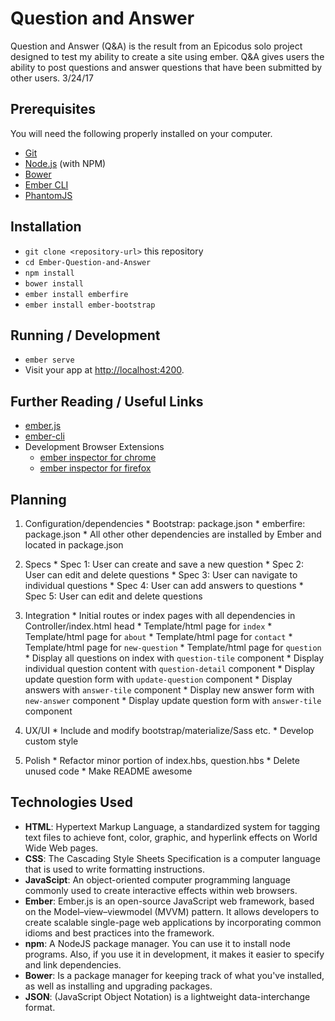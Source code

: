 # Question and Answer

Question and Answer (Q&A) is the result from an Epicodus solo project designed to test my ability to create a site using ember. Q&A gives users the ability to post questions and answer questions that have been submitted by other users. 3/24/17

## Prerequisites

You will need the following properly installed on your computer.

* [Git](https://git-scm.com/)
* [Node.js](https://nodejs.org/) (with NPM)
* [Bower](https://bower.io/)
* [Ember CLI](https://ember-cli.com/)
* [PhantomJS](http://phantomjs.org/)

## Installation

* `git clone <repository-url>` this repository
* `cd Ember-Question-and-Answer`
* `npm install`
* `bower install`
* `ember install emberfire`
* `ember install ember-bootstrap`

## Running / Development

* `ember serve`
* Visit your app at [http://localhost:4200](http://localhost:4200).

## Further Reading / Useful Links

* [ember.js](http://emberjs.com/)
* [ember-cli](https://ember-cli.com/)
* Development Browser Extensions
  * [ember inspector for chrome](https://chrome.google.com/webstore/detail/ember-inspector/bmdblncegkenkacieihfhpjfppoconhi)
  * [ember inspector for firefox](https://addons.mozilla.org/en-US/firefox/addon/ember-inspector/)

## Planning

  1. Configuration/dependencies
    * Bootstrap: package.json
    * emberfire: package.json
    * All other other dependencies are installed by Ember and located in package.json

  2. Specs
    * Spec 1: User can create and save a new question
    * Spec 2: User can edit and delete questions
    * Spec 3: User can navigate to individual questions
    * Spec 4: User can add answers to questions
    * Spec 5: User can edit and delete questions

  3. Integration
    * Initial routes or index pages with all dependencies in Controller/index.html head
    * Template/html page for `index`
    * Template/html page for `about`
    * Template/html page for `contact`
    * Template/html page for `new-question`
    * Template/html page for `question`
    * Display all questions on index with `question-tile` component
    * Display individual question content with `question-detail` component
    * Display update question form with `update-question` component
    * Display answers with `answer-tile` component
    * Display new answer form with `new-answer` component
    * Display update question form with `answer-tile` component

  4. UX/UI
    * Include and modify bootstrap/materialize/Sass etc.
    * Develop custom style

  5. Polish
    * Refactor minor portion of index.hbs, question.hbs
    * Delete unused code
    * Make README awesome

## Technologies Used
  * **HTML**: Hypertext Markup Language, a standardized system for tagging text files to achieve font, color, graphic, and hyperlink effects on World Wide Web pages.
  * **CSS**: The Cascading Style Sheets Specification is a computer language that is used to write formatting instructions.
  * **JavaScipt**: An object-oriented computer programming language commonly used to create interactive effects within web browsers.
  * **Ember**: Ember.js is an open-source JavaScript web framework, based on the Model–view–viewmodel (MVVM) pattern. It allows developers to create scalable single-page web applications by incorporating common idioms and best practices into the framework.
  * **npm**: A NodeJS package manager. You can use it to install node programs. Also, if you use it in development, it makes it easier to specify and link dependencies.
  * **Bower**: Is a package manager for keeping track of what you've installed, as well as installing and upgrading packages.
  * **JSON**: (JavaScript Object Notation) is a lightweight data-interchange format.
